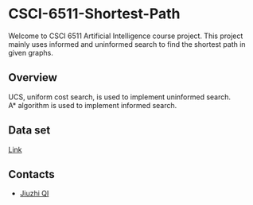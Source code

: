 # CSCI-6511-Shortest-Path
Welcome to CSCI 6511 Artificial Intelligence course project. 
This project mainly uses informed and uninformed search to find the shortest path in given graphs.  

## Overview
UCS, uniform cost search, is used to implement uninformed search.  
A* algorithm is used to implement informed search.
  
## Data set
[Link](https://github.com/jzhzj/CSCI-6511-Shortest-Path/tree/master/data/graphs)  

## Contacts  
- [Jiuzhi QI](mailto:qijiuzhi@gmail.com)

